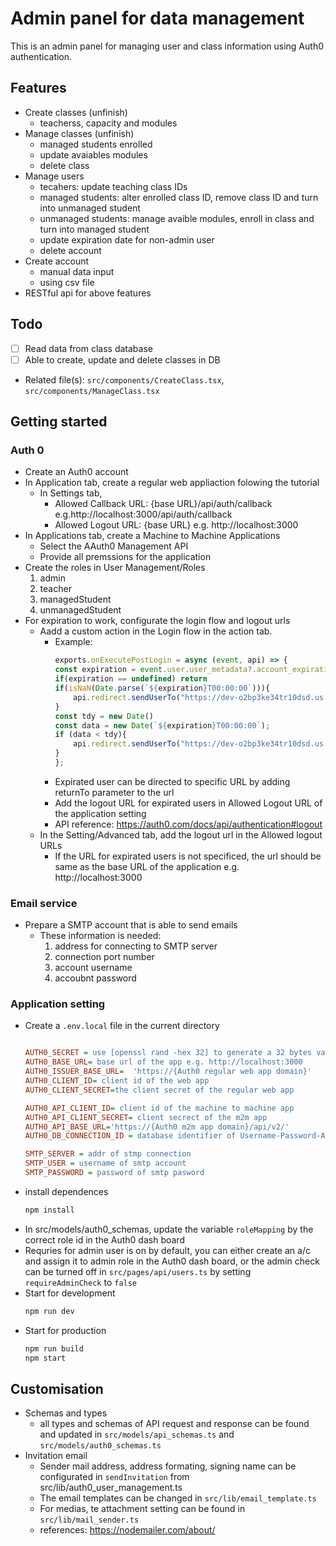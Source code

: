 # Admin panel for data management

This is an admin panel for managing user and class information using Auth0 authentication.

## Features
- Create classes (unfinish)
    - teacherss, capacity and modules
- Manage classes (unfinish)
    - managed students enrolled
    - update avaiables modules
    - delete class
- Manage users
    - tecahers: update teaching class IDs
    - managed students: alter enrolled class ID, remove class ID and turn into unmanaged student
    - unmanaged students: manage avaible modules, enroll in class and turn into managed student
    - update expiration date for non-admin user
    - delete account
- Create account
    - manual data input
    - using csv file
- RESTful api for above features

## Todo
- [ ] Read data from class database
- [ ] Able to create, update and delete classes in DB
- Related file(s): `src/components/CreateClass.tsx`, `src/components/ManageClass.tsx`


## Getting started
### Auth 0 
- Create an Auth0 account
- In Application tab, create a regular web appliaction folowing the tutorial
    - In Settings tab,
        - Allowed Callback URL: {base URL}/api/auth/callback e.g.http://localhost:3000/api/auth/callback
        - Allowed Logout URL: {base URL} e.g. http://localhost:3000
- In Applications tab, create a Machine to Machine Applications
    - Select the AAuth0 Management API
    - Provide all premssions for the application
- Create the roles in User Management/Roles
    <ol>
    <li>admin
    <li>teacher
    <li>managedStudent
    <li>unmanagedStudent
    </ol>
- For expiration to work, configurate the login flow and logout urls
    - Aadd a custom action in the Login flow in the action tab.
         - Example:
            ```js
            exports.onExecutePostLogin = async (event, api) => {
            const expiration = event.user.user_metadata?.account_expiration_date
            if(expiration == undefined) return
            if(isNaN(Date.parse(`${expiration}T00:00:00`))){
                api.redirect.sendUserTo("https://dev-o2bp3ke34tr10dsd.us.auth0.com/v2/logout")
            }
            const tdy = new Date()
            const data = new Date(`${expiration}T00:00:00`);
            if (data < tdy){
                api.redirect.sendUserTo("https://dev-o2bp3ke34tr10dsd.us.auth0.com/v2/logout")
            }
            };
            ```
        - Expirated user can be directed to specific URL by adding returnTo	parameter to the url
        - Add the logout URL for expirated users in Allowed Logout URL of the application setting
        - API reference: <https://auth0.com/docs/api/authentication#logout>
    - In the Setting/Advanced tab, add the logout url in the Allowed logout URLs
        - If the URL for expirated users is not specificed, the url should be same as the base URL of the application e.g. http://localhost:3000

### Email service
- Prepare a SMTP account that is able to send emails
    - These information is needed:
        <ol>
        <li>address for connecting to SMTP server
        <li>connection port number
        <li>account username
        <li>accoubnt password
        </ol>

### Application setting
- Create a `.env.local` file in the current directory
    ```ini
    
    AUTH0_SECRET = use [openssl rand -hex 32] to generate a 32 bytes value
    AUTH0_BASE_URL= base url of the app e.g. http://localhost:3000 
    AUTH0_ISSUER_BASE_URL=  'https://{Auth0 regular web app domain}'
    AUTH0_CLIENT_ID= client id of the web app
    AUTH0_CLIENT_SECRET=the client secret of the regular web app

    AUTH0_API_CLIENT_ID= client id of the machine to machine app
    AUTH0_API_CLIENT_SECRET= client secrect of the m2m app
    AUTH0_API_BASE_URL='https://{Auth0 m2m app domain}/api/v2/'
    AUTH0_DB_CONNECTION_ID = database identifier of Username-Password-Authentication

    SMTP_SERVER = addr of stmp connection
    SMTP_USER = username of smtp account
    SMTP_PASSWORD = password of smtp pasword
    ```
- install dependences
    ```bash
    npm install
    ```
- In src/models/auth0_schemas, update the variable `roleMapping` by the correct role id in the Auth0 dash board
- Requries for admin user is on by default, you can either create an a/c and assign it to admin role in the Auth0 dash board, or the admin check can be turned off in `src/pages/api/users.ts` by setting `requireAdminCheck` to `false`
- Start for development
    ```bash
    npm run dev
    ```
- Start for production
    ```bash
    npm run build
    npm start
    ```

## Customisation
- Schemas and types
    - all types and schemas of API request and response can be found and updated in `src/models/api_schemas.ts` and `src/models/auth0_schemas.ts`
- Invitation email
    - Sender mail address, address formating, signing name can be configurated in `sendInvitation` from src/lib/auth0_user_management.ts
    - The email templates can be changed in `src/lib/email_template.ts`
    - For medias, te attachment setting can be found in `src/lib/mail_sender.ts`
    - references: <https://nodemailer.com/about/>

